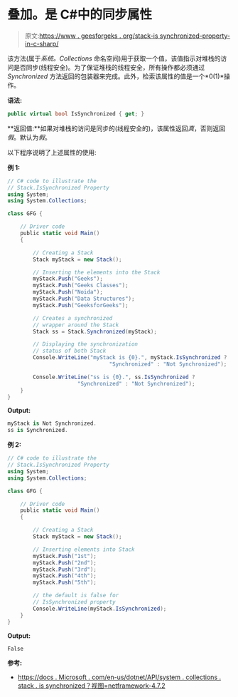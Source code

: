 # 叠加。是 C#中的同步属性

> 原文:[https://www . geesforgeks . org/stack-is synchronized-property-in-c-sharp/](https://www.geeksforgeeks.org/stack-issynchronized-property-in-c-sharp/)

该方法(属于*系统。Collections* 命名空间)用于获取一个值，该值指示对堆栈的访问是否同步(线程安全)。为了保证堆栈的线程安全，所有操作都必须通过 *Synchronized* 方法返回的包装器来完成。此外，检索该属性的值是一个*0(1)*操作。

**语法:**

```cs
public virtual bool IsSynchronized { get; }
```

**返回值:**如果对堆栈的访问是同步的(线程安全的)，该属性返回*真*，否则返回*假*。默认为*假*。

以下程序说明了上述属性的使用:

**例 1:**

```cs
// C# code to illustrate the
// Stack.IsSynchronized Property
using System;
using System.Collections;

class GFG {

    // Driver code
    public static void Main()
    {

        // Creating a Stack
        Stack myStack = new Stack();

        // Inserting the elements into the Stack
        myStack.Push("Geeks");
        myStack.Push("Geeks Classes");
        myStack.Push("Noida");
        myStack.Push("Data Structures");
        myStack.Push("GeeksforGeeks");

        // Creates a synchronized
        // wrapper around the Stack
        Stack ss = Stack.Synchronized(myStack);

        // Displaying the synchronization
        // status of both Stack
        Console.WriteLine("myStack is {0}.", myStack.IsSynchronized ?
                                "Synchronized" : "Not Synchronized");

        Console.WriteLine("ss is {0}.", ss.IsSynchronized ? 
                      "Synchronized" : "Not Synchronized");
    }
}
```

**Output:**

```cs
myStack is Not Synchronized.
ss is Synchronized.

```

**例 2:**

```cs
// C# code to illustrate the
// Stack.IsSynchronized Property
using System;
using System.Collections;

class GFG {

    // Driver code
    public static void Main()
    {

        // Creating a Stack
        Stack myStack = new Stack();

        // Inserting elements into Stack
        myStack.Push("1st");
        myStack.Push("2nd");
        myStack.Push("3rd");
        myStack.Push("4th");
        myStack.Push("5th");

        // the default is false for
        // IsSynchronized property
        Console.WriteLine(myStack.IsSynchronized);
    }
}
```

**Output:**

```cs
False

```

**参考:**

*   [https://docs . Microsoft . com/en-us/dotnet/API/system . collections . stack . is synchronized？视图=netframework-4.7.2](https://docs.microsoft.com/en-us/dotnet/api/system.collections.stack.issynchronized?view=netframework-4.7.2)